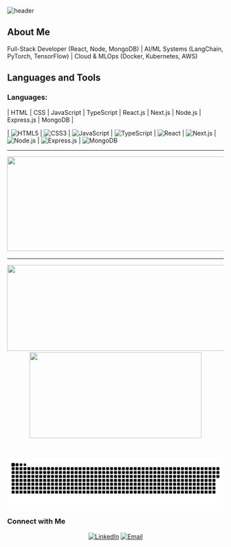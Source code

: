 ![header](https://capsule-render.vercel.app/api?type=venom&height=200&text=I%20am%20Md%20Kaif.&fontSize=70&color=0:8871e5,100:b678c4&stroke=b678c4)

## About Me    
Full-Stack Developer (React, Node, MongoDB) | AI/ML Systems (LangChain, PyTorch, TensorFlow) | Cloud & MLOps (Docker, Kubernetes, AWS)
    

## Languages and Tools 


### Languages:
| HTML | CSS | JavaScript | TypeScript | React.js | Next.js | Node.js | Express.js | MongoDB |


|  <img src="https://cdn.jsdelivr.net/gh/devicons/devicon/icons/html5/html5-original.svg" title="HTML5" alt="HTML5" width="55" height="55"/> |  <img src="https://cdn.jsdelivr.net/gh/devicons/devicon/icons/css3/css3-original.svg" title="CSS3" alt="CSS3" width="55" height="55"/> |  <img src="https://cdn.jsdelivr.net/gh/devicons/devicon/icons/javascript/javascript-original.svg" title="JavaScript" alt="JavaScript" width="55" height="55"/> |  <img src="https://cdn.jsdelivr.net/gh/devicons/devicon/icons/typescript/typescript-original.svg" title="TypeScript" alt="TypeScript" width="55" height="55"/> | <img src="https://cdn.jsdelivr.net/gh/devicons/devicon/icons/react/react-original.svg" title="React" alt="React" width="55" height="55"/> | <img src="https://cdn.jsdelivr.net/gh/devicons/devicon/icons/nextjs/nextjs-original.svg" title="Next.js" alt="Next.js" width="55" height="55"/> | <img src="https://cdn.jsdelivr.net/gh/devicons/devicon/icons/nodejs/nodejs-original.svg" title="Node.js" alt="Node.js" width="55" height="55"/> | <img src="https://cdn.jsdelivr.net/gh/devicons/devicon/icons/express/express-original.svg" title="Express.js" alt="Express.js" width="55" height="55"/> | <img src="https://cdn.jsdelivr.net/gh/devicons/devicon/icons/mongodb/mongodb-original.svg" title="MongoDB" alt="MongoDB" width="55" height="55"/>

  

---

  
<p align="center">
  <img width="800" height="220" src="https://streak-stats.demolab.com?user=kaif-istan&theme=highcontrast&hide_border=true&border_radius=5&card_width=800">
</p>


---


<p align="center">
  <img width="600" height="200" src="https://github-readme-stats.vercel.app/api?username=kaif-istan&show_icons=true&theme=vision-friendly-dark">
  <img width="400" height="200" src="https://github-readme-stats.vercel.app/api/top-langs/?username=kaif-istan&size_weight=0.15&count_weight=0.5&layout=compact&theme=vision-friendly-dark">
</p>
 

<div id="header" align="center">
  <img src="https://komarev.com/ghpvc/?username=kaif-istan&style=for-the-badge&color=orange" alt=""/>
</div>

<p align="center">
 <img width="1000" src="asset/github-snake.svg" alt="snake"/>
</p>



### Connect with Me 

<p align="center">
<a href="www.linkedin.com/in/kaif85077/"><img alt="LinkedIn" src="https://img.shields.io/badge/LinkedIn-kaif-blue?style=flat-square&logo=linkedin"></a>
<a href="mailto:kaif85077@gmail.com"><img alt="Email" src="https://img.shields.io/badge/Email-kaif-blue?style=flat-square&logo=gmail"></a>
</p>
